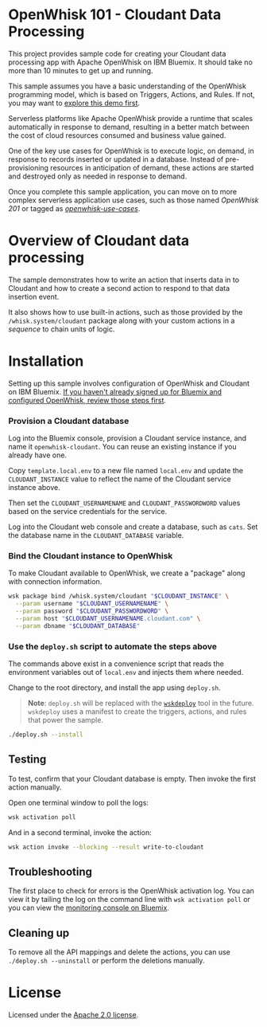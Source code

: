# OpenWhisk 101 - Cloudant Data Processing
This project provides sample code for creating your Cloudant data processing app with Apache OpenWhisk on IBM Bluemix. It should take no more than 10 minutes to get up and running.

This sample assumes you have a basic understanding of the OpenWhisk programming model, which is based on Triggers, Actions, and Rules. If not, you may want to [explore this demo first](https://github.com/IBM/openwhisk-action-trigger-rule).

Serverless platforms like Apache OpenWhisk provide a runtime that scales automatically in response to demand, resulting in a better match between the cost of cloud resources consumed and business value gained.

One of the key use cases for OpenWhisk is to execute logic, on demand, in response to records inserted or updated in a database. Instead of pre-provisioning resources in anticipation of demand, these actions are started and destroyed only as needed in response to demand.

Once you complete this sample application, you can move on to more complex serverless application use cases, such as those named _OpenWhisk 201_ or tagged as [_openwhisk-use-cases_](https://github.com/search?q=topic%3Aopenwhisk-use-cases+org%3AIBM&type=Repositories).

# Overview of Cloudant data processing
The sample demonstrates how to write an action that inserts data in to Cloudant and how to create a second action to respond to that data insertion event.

It also shows how to use built-in actions, such as those provided by the `/whisk.system/cloudant` package along with your custom actions in a _sequence_ to chain units of logic.

# Installation
Setting up this sample involves configuration of OpenWhisk and Cloudant on IBM Bluemix. [If you haven't already signed up for Bluemix and configured OpenWhisk, review those steps first](docs/OPENWHISK.md).

### Provision a Cloudant database
Log into the Bluemix console, provision a Cloudant service instance, and name it `openwhisk-cloudant`. You can reuse an existing instance if you already have one.

Copy `template.local.env` to a new file named `local.env` and update the `CLOUDANT_INSTANCE` value to reflect the name of the Cloudant service instance above.

Then set the `CLOUDANT_USERNAMENAME` and `CLOUDANT_PASSWORDWORD` values based on the service credentials for the service.

Log into the Cloudant web console and create a database, such as `cats`. Set the database name in the `CLOUDANT_DATABASE` variable.

### Bind the Cloudant instance to OpenWhisk
To make Cloudant available to OpenWhisk, we create a "package" along with connection information.

```bash
wsk package bind /whisk.system/cloudant "$CLOUDANT_INSTANCE" \
  --param username "$CLOUDANT_USERNAMENAME" \
  --param password "$CLOUDANT_PASSWORDWORD" \
  --param host "$CLOUDANT_USERNAMENAME.cloudant.com" \
  --param dbname "$CLOUDANT_DATABASE"
```

### Use the `deploy.sh` script to automate the steps above
The commands above exist in a convenience script that reads the environment variables out of `local.env` and injects them where needed.

Change to the root directory, and install the app using `deploy.sh`.

> **Note**: `deploy.sh` will be replaced with the [`wskdeploy`](https://github.com/openwhisk/openwhisk-wskdeploy) tool in the future. `wskdeploy` uses a manifest to create the triggers, actions, and rules that power the sample.

```bash
./deploy.sh --install
```
## Testing
To test, confirm that your Cloudant database is empty. Then invoke the first action manually.

Open one terminal window to poll the logs:
```bash
wsk activation poll
```

And in a second terminal, invoke the action:
```bash
wsk action invoke --blocking --result write-to-cloudant
```

## Troubleshooting
The first place to check for errors is the OpenWhisk activation log. You can view it by tailing the log on the command line with `wsk activation poll` or you can view the [monitoring console on Bluemix](https://console.ng.bluemix.net/openwhisk/dashboard).

## Cleaning up
To remove all the API mappings and delete the actions, you can use `./deploy.sh --uninstall` or perform the deletions manually.

# License
Licensed under the [Apache 2.0 license](LICENSE.txt).
